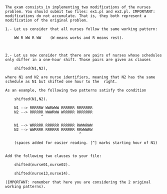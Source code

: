     The exam consists in implementing two modifications of the nurses problem. You should submit two files: ex1.pl and ex2.pl. IMPORTANT: modifications do not accumulate. That is, they both represent a modification of the original problem.

    1.- Let us consider that all nurses follow the same working pattern:

        WW R WW R WW    (W means works and R means rest).
        
        

    2.- Let us now consider that there are pairs of nurses whose schedules only differ in a one-hour shift. Those pairs are given as clauses 
    
        shifted(N1,N2), 
    
    where N1 and N2 are nurse identifiers, meaning that N2 has the same schedule as N1 but shifted one hour to the  right.

    As an example, the following two patterns satisfy the condition

        shifted(N1,N2).

        N1 --> RRRRRW WWRWWW RRRRRR RRRRRRR
        N2 --> RRRRRR WWWRWW WRRRRR RRRRRRR
                    ^
        
        N1 --> WRRRRR RRRRRR RRRRRR RWWWRWW
        N2 --> WWRRRR RRRRRR RRRRRR RRWWWRW
                                     ^
        
        (spaces added for easier reading. [^] marks starting hour of N1)

        
    Add the following two clauses to your file:    

        shifted(nurse01,nurse02).

        shifted(nurse13,nurse14).

    (IMPORTANT: remember that here you are considering the 2 original working patterns).
